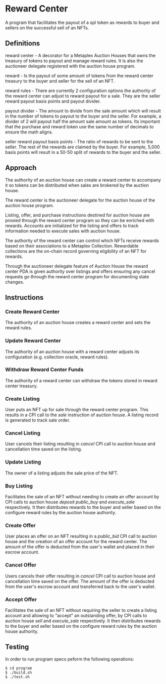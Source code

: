 # Reward Center

A program that facilitates the payout of a spl token as rewards to buyer and sellers on the successful sell of an NFTs.

## Definitions

reward center - A decorator for a Metaplex Auction Houses that owns the treasury of tokens to payout and manage reward rules. It is also the auctioneer delegate registered with the auction house program.

reward - Is the payout of some amount of tokens from the reward center treasury to the buyer and seller for the sell of an NFT.

reward rules - There are currently 2 configuration options the authority of the reward center can adjust to reward payout for a sale. They are the seller reward payout basis points and payout divider.

payout divider - The amount to divide from the sale amount which will result in the number of tokens to payout to the buyer and the seller. For example, a divider of 2 will payout half the amount sale amount as tokens. Its important that the purchase and reward token use the same number of decimals to ensure the math aligns.

seller reward payout basis points - The ratio of rewards to be sent to the seller. The rest of the rewards are claimed by the buyer. For example, 5,000 basis points will result in a 50-50 split of rewards to the buyer and the seller.


## Approach

The authority of an auction house can create a reward center to accompany it so tokens can be distributed when sales are brokered by the auction house. 

The reward center is the auctioneer delegate for the auction house of the auction house program.

Listing, offer, and purchase instructions destined for auction house are proxied through the reward center program so they can be enriched with rewards. Accounts are initialized for the listing and offers to track information needed to execute sales with auction house.

The authority of the reward center can control which NFTs receive rewards based on their associations to a Metaplex Collection. Rewardable collections are the on-chain record governing eligibility of an NFT for rewards. 

Through the auctioneer delegate feature of Auction House the reward center PDA is given authority over listings and offers ensuring any cancel requests go through the reward center program for documenting state changes.

## Instructions

### Create Reward Center

The authority of an auction house creates a reward center and sets the reward rules.

### Update Reward Center

The authority of an auction house with a reward center adjusts its configuration (e.g. collection oracle, reward rules).

### Withdraw Reward Center Funds

The authority of a reward center can withdraw the tokens stored in reward center treasury.

### Create Listing

User puts an NFT up for sale through the reward center program. This results in a CPI call to the *sale* instruction of auction house. A listing record is generated to track sale order.

### Cancel Listing

User cancels their listing resulting in *cancel* CPI call to auction house and cancellation time saved on the listing.

### Update Listing

The owner of a listing adjusts the sale price of the NFT.

### Buy Listing

Facilitates the sale of an NFT without needing to create an offer account by CPI calls to auction house *deposit* *public_buy* and *execute_sale* respectively. It then distributes rewards to the buyer and seller based on the configure reward rules by the auction house authority.

### Create Offer

User places an offer on an NFT resulting in a *public_bid* CPI call to auction house and the creation of an offer account for the reward center. The amount of the offer is deducted from the user's wallet and placed in their escrow account.

### Cancel Offer

Users cancels their offer resulting in *cancel* CPI call to auction house and cancellation time saved on the offer. The amount of the offer is deducted from the user's escrow account and transferred back to the user's wallet.

### Accept Offer

Facilitates the sale of an NFT without requiring the seller to create a listing account and allowing to "accept" an outstanding offer, by CPI calls to auction house *sell* and *execute_sale* respectively. It then distributes rewards to the buyer and seller based on the configure reward rules by the auction house authority.

## Testing

In order to run program specs peform the following operations:

```shell
$ cd program
$ ./build.sh
$ ./test.sh
```
